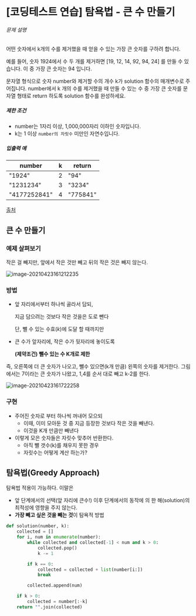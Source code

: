 # [코딩테스트 연습] 탐욕법 - 큰 수 만들기

###### 문제 설명

어떤 숫자에서 k개의 수를 제거했을 때 얻을 수 있는 가장 큰 숫자를 구하려 합니다.

예를 들어, 숫자 1924에서 수 두 개를 제거하면 [19, 12, 14, 92, 94, 24] 를 만들 수 있습니다. 이 중 가장 큰 숫자는 94 입니다.

문자열 형식으로 숫자 number와 제거할 수의 개수 k가 solution 함수의 매개변수로 주어집니다. number에서 k 개의 수를 제거했을 때 만들 수 있는 수 중 가장 큰 숫자를 문자열 형태로 return 하도록 solution 함수를 완성하세요.

##### 제한 조건

- number는 1자리 이상, 1,000,000자리 이하인 숫자입니다.
- k는 1 이상 `number의 자릿수` 미만인 자연수입니다.

##### 입출력 예

| number       | k    | return   |
| ------------ | ---- | -------- |
| "1924"       | 2    | "94"     |
| "1231234"    | 3    | "3234"   |
| "4177252841" | 4    | "775841" |

[출처](http://hsin.hr/coci/archive/2011_2012/contest4_tasks.pdf)



## 큰 수 만들기

### 예제 살펴보기

작은 걸 빼지만, 앞에서 작은 것만 빼고 뒤의 작은 것은 빼지 않는다.

![image-20210423161212235](https://tva1.sinaimg.cn/large/008i3skNgy1gptp54105qj30p10ayjt5.jpg)

### 방법

- 앞 자리에서부터 하나씩 골라서 담되, 

  지금 담으려는 것보다 작은 것을은 도로 뺀다

  단, 뺄 수 있는 수효($k$)에 도달 할 때까지만

- 큰 수가 앞자리에, 작은 수가 뒷자리에 놓이도록

  **(제약조건) 뺄수 있는 수 K개로 제한**

즉, 오른쪽에 더 큰 숫자가 나오고, 뺄수 있으면(k개 만큼) 왼쪽의 숫자를 제거한다. 그림에서는 7이라는 큰 숫자가 나왔고, 1,4를 순서 대로 빼고 k-2를 한다.

![image-20210423161722258](https://tva1.sinaimg.cn/large/008i3skNgy1gptpaheu53j30l60c3t9w.jpg)



### 구현

+ 주어진 숫자로 부터 하나씩 꺼내어 모으되
  + 이때, 이미 모아둔 것 중 지금 등장한 것보다 작은 것을 빼낸다.
  + 이것을 K개 만큼만 빼낸다
+ 이렇게 모은 숫자들은 자릿수 맞추어 반환한다.
  + 아직 뺄 갯수(k)를 채우지 못한 경우
  + 자릿수는 어떻게 계산 하는가?





## 탐욕법(Greedy Approach)

탐욕법 적용이 가능하다. 이말은

- 앞 단계에서의 선택(앞 자리에 큰수!) 이후 단계에서의 동작에 의 한 해(solution)의 최적성에 영향을 주지 않는다.
- **가장 빼고 싶은 것을 빼는 것**이 탐욕적 방법





```python
def solution(number, k):
    collected = []
    for i, num in enumerate(number):
        while collected and collected[-1] < num and k > 0:
            collected.pop()
            k -= 1

        if k == 0:
            collected = collected + list(number[i:])
            break

        collected.append(num)

    if k > 0:
        collected = number[:-k]
    return "".join(collected)
```

